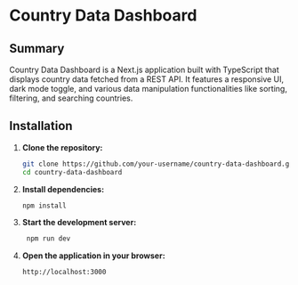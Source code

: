 # Country Data Dashboard

## Summary

Country Data Dashboard is a Next.js application built with TypeScript that displays country data fetched from a REST API. It features a responsive UI, dark mode toggle, and various data manipulation functionalities like sorting, filtering, and searching countries.

## Installation

1. **Clone the repository:**

   ```bash
   git clone https://github.com/your-username/country-data-dashboard.git
   cd country-data-dashboard
   ```

2. **Install dependencies:**
   ```bash
   npm install
   ```
3. **Start the development server:**
   ```bash
    npm run dev
    ```
4. **Open the application in your browser:**
   ```bash
   http://localhost:3000
   ```

